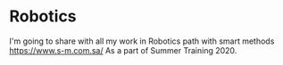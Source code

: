 # Robotics
I'm going to share with all my work in Robotics path with smart methods https://www.s-m.com.sa/
As a part of Summer Training 2020. 






